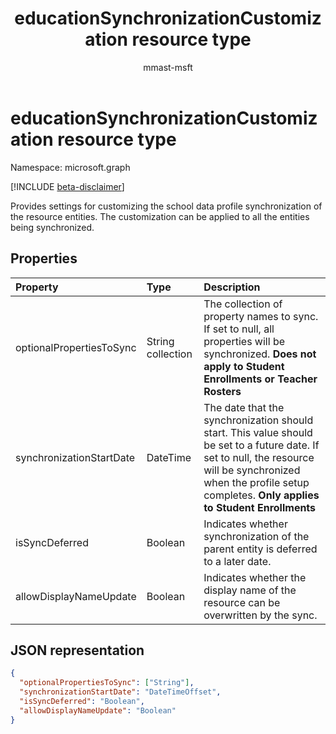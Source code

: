﻿---
title: "educationSynchronizationCustomization resource type"
description: "Provides settings for customizing the school data profile synchronization of the resource entities. The customization can be applied to all the entities being synchronized. "
author: "mmast-msft"
localization_priority: Normal
ms.prod: "education"
doc_type: resourcePageType
---

# educationSynchronizationCustomization resource type

Namespace: microsoft.graph

[!INCLUDE [beta-disclaimer](../../includes/beta-disclaimer.md)]

Provides settings for customizing the school data profile synchronization of the resource entities. The customization can be applied to all the entities being synchronized.

## Properties

| Property                 | Type              | Description                                                                                                                                                                                                            |
| :----------------------- | :---------------- | :--------------------------------------------------------------------------------------------------------------------------------------------------------------------------------------------------------------------- |
| optionalPropertiesToSync | String collection | The collection of property names to sync. If set to null, all properties will be synchronized. **Does not apply to Student Enrollments or Teacher Rosters**                                                            |
| synchronizationStartDate | DateTime          | The date that the synchronization should start. This value should be set to a future date. If set to null, the resource will be synchronized when the profile setup completes. **Only applies to Student Enrollments** |
| isSyncDeferred           | Boolean           | Indicates whether synchronization of the parent entity is deferred to a later date.                                                                                                                                    |
| allowDisplayNameUpdate   | Boolean           | Indicates whether the display name of the resource can be overwritten by the sync.                                                                                                                                     |

## JSON representation

<!-- {
  "blockType": "resource",
  "optionalProperties": [

  ],
  "@odata.type": "microsoft.graph.educationSynchronizationCustomization"
}-->

```json
{
  "optionalPropertiesToSync": ["String"],
  "synchronizationStartDate": "DateTimeOffset",
  "isSyncDeferred": "Boolean",
  "allowDisplayNameUpdate": "Boolean"
}
```

